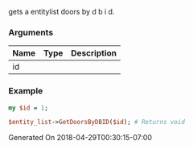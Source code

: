 gets a entitylist doors by d b i d.
### Arguments
**Name**|**Type**|**Description**
:---|:---|:---
id||

### Example

```perl
my $id = 1;

$entity_list->GetDoorsByDBID($id); # Returns void
```


Generated On 2018-04-29T00:30:15-07:00